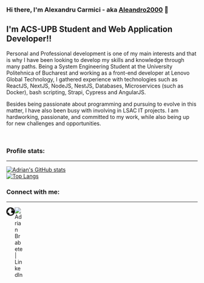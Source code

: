### Hi there, I'm Alexandru Carmici - aka [Aleandro2000][website] 👋
## I'm ACS-UPB Student and Web Application Developer!!

Personal and Professional development is one of my main interests and that is why I have been looking to develop my skills and knowledge through many paths. Being a System Engineering Student at the University Politehnica of Bucharest and working as a front-end developer at Lenovo Global Technology, I gathered experience with technologies such as ReactJS, NextJS, NodeJS, NestJS, Databases, Microservices (such as Docker), bash scripting, Strapi, Cypress and AngularJS.

Besides being passionate about programming and pursuing to evolve in this matter, I have also been busy with involving in LSAC IT projects. I am hardworking, passionate, and committed to my work, while also being up for new challenges and opportunities.


<br/>

### Profile stats:
---
[![Adrian's GitHub stats](https://github-readme-stats.vercel.app/api?username=Aleandro2000&hide=contribs&show_icons=true)](https://github.com/anuraghazra/github-readme-stats)
<br/>
[![Top Langs](https://github-readme-stats.vercel.app/api/top-langs/?username=Aleandro2000&langs_count=8&layout=compact)](https://github.com/anuraghazra/github-readme-stats)

### Connect with me:
---
[<img align="left" alt="adrianbrabete.engineer" width="22px" src="https://raw.githubusercontent.com/iconic/open-iconic/master/svg/globe.svg" />][website]
[<img align="left" alt="Adrian Brabete | LinkedIn" width="22px" src="https://cdn.jsdelivr.net/npm/simple-icons@v3/icons/linkedin.svg" />][linkedin]

[website]: https://andreicarmici.netlify.app/
[linkedin]: https://ro.linkedin.com/in/alexandru-andrei-carmici-8978b21b3
